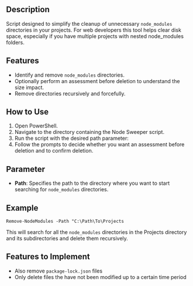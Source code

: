 ## Description
Script designed to simplify the cleanup of unnecessary `node_modules` directories in your projects. For web developers this tool helps clear disk space, especially if you have multiple projects with nested node_modules folders.

## Features
- Identify and remove `node_modules` directories.
- Optionally perform an assessment before deletion to understand the size impact.
- Remove directories recursively and forcefully.

## How to Use
1. Open PowerShell.
2. Navigate to the directory containing the Node Sweeper script.
3. Run the script with the desired path parameter:
4. Follow the prompts to decide whether you want an assessment before deletion and to confirm deletion.

## Parameter
- **Path**: Specifies the path to the directory where you want to start searching for `node_modules` directories.

## Example
`Remove-NodeModules -Path "C:\Path\To\Projects`

This will search for all the `node_modules` directories in the Projects directory and its subdirectories and delete them recursively.

## Features to Implement
- Also remove `package-lock.json` files
- Only delete files the have not been modified up to a certain time period